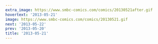 ```yaml
---
extra_image: https://www.smbc-comics.com/comics/20130521after.gif
hovertext: '2013-05-21'
image: https://www.smbc-comics.com/comics/20130521.gif
next: '2013-05-22'
prev: '2013-05-20'
title: '2013-05-21'
---
```

